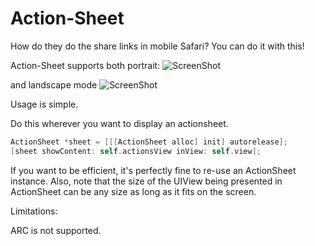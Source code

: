 Action-Sheet
============

How do they do the share links in mobile Safari? You can do it with this!

Action-Sheet supports both portrait:
![ScreenShot](https://raw.github.com/loofy2/Action-Sheet/master/portrait.png)

and landscape mode
![ScreenShot](https://raw.github.com/loofy2/Action-Sheet/master/landscape.png)

Usage is simple.

Do this wherever you want to display an actionsheet.

```Objective-C
ActionSheet *sheet = [[[ActionSheet alloc] init] autorelease];
[sheet showContent: self.actionsView inView: self.view];
```
If you want to be efficient, it's perfectly fine to re-use an ActionSheet instance.
Also, note that the size of the UIView being presented in ActionSheet can be any size as long as it fits on the screen.


Limitations:

ARC is not supported.
